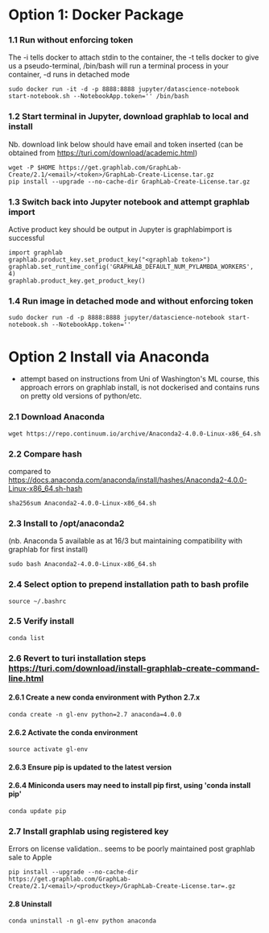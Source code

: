 # Option 1: Docker Package 
### 1.1 Run without enforcing token
The -i tells docker to attach stdin to the container, the -t tells docker to give us a pseudo-terminal, /bin/bash will run a terminal process in your container, -d runs in detached mode
```
sudo docker run -it -d -p 8888:8888 jupyter/datascience-notebook start-notebook.sh --NotebookApp.token='' /bin/bash
```
### 1.2 Start terminal in Jupyter, download graphlab to local and install 
Nb. download link below should have email and token inserted (can be obtained from https://turi.com/download/academic.html)
```
wget -P $HOME https://get.graphlab.com/GraphLab-Create/2.1/<email>/<token>/GraphLab-Create-License.tar.gz
pip install --upgrade --no-cache-dir GraphLab-Create-License.tar.gz
```
### 1.3 Switch back into Jupyter notebook and attempt graphlab import 
Active product key should be output in Jupyter is graphlabimport  is successful 
```
import graphlab
graphlab.product_key.set_product_key("<graphlab token>")
graphlab.set_runtime_config('GRAPHLAB_DEFAULT_NUM_PYLAMBDA_WORKERS', 4)
graphlab.product_key.get_product_key()
```

### 1.4 Run image in detached mode and without enforcing token
```
sudo docker run -d -p 8888:8888 jupyter/datascience-notebook start-notebook.sh --NotebookApp.token=''
```

# Option 2 Install via Anaconda
- attempt based on instructions from Uni of Washington's ML course,  this approach errors on graphlab install, is not dockerised and contains runs on pretty old versions of python/etc.
### 2.1 Download Anaconda
```
wget https://repo.continuum.io/archive/Anaconda2-4.0.0-Linux-x86_64.sh
```

### 2.2 Compare hash
compared to https://docs.anaconda.com/anaconda/install/hashes/Anaconda2-4.0.0-Linux-x86_64.sh-hash
```
sha256sum Anaconda2-4.0.0-Linux-x86_64.sh
```

### 2.3 Install to /opt/anaconda2 
(nb. Anaconda 5 available as at 16/3 but maintaining compatibility with graphlab for first install)
```
sudo bash Anaconda2-4.0.0-Linux-x86_64.sh
```

### 2.4 Select option to prepend installation path to bash profile
```
source ~/.bashrc
```

### 2.5 Verify install
```
conda list
```

### 2.6 Revert to turi installation steps https://turi.com/download/install-graphlab-create-command-line.html

#### 2.6.1 Create a new conda environment with Python 2.7.x
```
conda create -n gl-env python=2.7 anaconda=4.0.0
```

#### 2.6.2 Activate the conda environment
```
source activate gl-env
```

#### 2.6.3 Ensure pip is updated to the latest version

#### 2.6.4 Miniconda users may need to install pip first, using 'conda install pip'
```
conda update pip
```

### 2.7 Install graphlab using registered key
Errors on license validation.. seems to be poorly maintained post graphlab sale to Apple
```
pip install --upgrade --no-cache-dir https://get.graphlab.com/GraphLab-Create/2.1/<email>/<productkey>/GraphLab-Create-License.tar=.gz
```

#### 2.8 Uninstall
```
conda uninstall -n gl-env python anaconda
```
